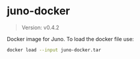 # juno-docker

> Version: v0.4.2

Docker image for Juno. To load the docker file use:

```bash
docker load --input juno-docker.tar
```
